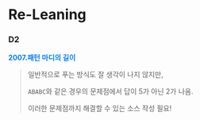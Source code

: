 # Re-Leaning

### D2

<p style="color:#007bff;font-weight:bold;">2007.패턴 마디의 길이</p>

> 일반적으로 푸는 방식도 잘 생각이 나지 않지만,
>
> `ABABC`와 같은 경우의 문제점에서 답이 5가 아닌 2가 나옴.
>
> 이러한 문제점까지 해결할 수 있는 소스 작성 필요!


